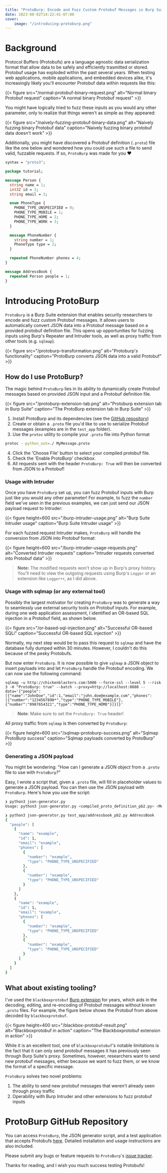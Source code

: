 ```yaml
---
title: "ProtoBurp: Encode and Fuzz Custom Protobuf Messages in Burp Suite"
date: 2023-08-02T14:22:41-07:00
cover:
    image: "/introducing-protoburp.png"
---
```


# Background

Protocol Buffers (Protobufs) are a language agnostic data serialization format that allow data to be safely and efficiently trasmitted or stored. Protobuf usage has exploded within the past several years. When testing web applications, mobile applications, and embedded devices alike, it's increasingly likely you'll encounter Protobuf data within requests like this:

{{< figure src="/normal-protobuf-binary-request.png" alt="Normal binary Protobuf request" caption="A normal binary Protobuf request" >}}

You might have logically tried to fuzz these inputs as you would any other parameter, only to realize that things weren't as simple as they appeared:

{{< figure src="/naively-fuzzing-protobuf-binary-data.png" alt="Naively fuzzing binary Protobuf data" caption="Naively fuzzing binary protobuf data doesn't work" >}}

Additionally, you might have discovered a Protobuf definition (`.proto`) file like the one below and wondered how you could use such a file to send valid, fuzzable requests. If so, `ProtoBurp` was made for you ❤️

```protobuf
syntax = "proto3";

package tutorial;

message Person {
  string name = 1;
  int32 id = 2;
  string email = 3;

  enum PhoneType {
    PHONE_TYPE_UNSPECIFIED = 0;
    PHONE_TYPE_MOBILE = 1;
    PHONE_TYPE_HOME = 2;
    PHONE_TYPE_WORK = 3;
  }

  message PhoneNumber {
    string number = 1;
    PhoneType type = 2;
  }

  repeated PhoneNumber phones = 4;
}

message AddressBook {
  repeated Person people = 1;
}
```

# Introducing ProtoBurp

`ProtoBurp` is a Burp Suite extension that enables security researchers to encode and fuzz custom Protobuf messages. It allows users to automatically convert JSON data into a Protobuf message based on a provided protobuf definition file. This opens up opportunities for fuzzing inputs using Burp's Repeater and Intruder tools, as well as proxy traffic from other tools (e.g. `sqlmap`).

{{< figure src="/protoburp-transformation.png" alt="Protoburp's functionality" caption="ProtoBurp converts JSON data into a valid Protobuf" >}}

## How do I use ProtoBurp?

The magic behind `ProtoBurp` lies in its ability to dynamically create Protobuf messages based on provided JSON input and a Protobuf definition file.

{{< figure src="/protoburp-extension-tab.png" alt="Protoburp extension tab in Burp Suite" caption="The ProtoBurp extension tab in Burp Suite" >}}

1. Install ProtoBurp and its dependencies (see the [GitHub repository](https://github.com/dillonfranke/protoburp))
2. Create or obtain a `.proto` file you'd like to use to serialize Protobuf messages (examples are in the `test_app` folder).
3. Use the `protoc` utility to compile your `.proto` file into Python format

```bash
protoc --python_out=./ MyMessage.proto
```

4. Click the 'Choose File' button to select your compiled protobuf file.
5. Check the 'Enable ProtoBurp' checkbox.
6. All requests sent with the header `ProtoBurp: True` will then be converted from JSON to a Protobuf!

### Usage with Intruder
Once you have `ProtoBurp` set up, you can fuzz Protobuf inputs with Burp just like you would any other parameter! For example, to fuzz the `number` field we've seen in the previous examples, we can just send our JSON payload request to Intruder:

{{< figure height=600 src="/burp-intruder-usage.png" alt="Burp Suite Intruder usage" caption="Burp Suite Intruder usage" >}}

For each fuzzed request Intruder makes, `ProtoBurp` will handle the conversion from JSON into Protobuf format:

{{< figure height=600 src="/burp-intruder-usage-requests.png" alt="Converted Intruder requests" caption="Intruder requests converted into Protobuf data" >}}

> **Note:** The modified requests won't show up in Burp's proxy history. You'll need to view the outgoing requests using Burp's `Logger` or an extension like `Logger++`, as I did above.

### Usage with sqlmap (or any external tool)
Possibly the largest motivator for creating `ProtoBurp` was to generate a way to seamlessly use external security tools on Protobuf inputs. For example, during one web application assessment, I identified an OR-based SQL injection in a Protobuf field, as shown below.

{{< figure src="/or-based-sql-injection.png" alt="Successful OR-based SQLi" caption="Successful OR-based SQL injection" >}}

Normally, my next step would be to pass this request to `sqlmap` and have the database fully dumped within 30 minutes. However, I couldn't do this because of the pesky Protobufs.

But now enter `ProtoBurp`. It is now possible to give `sqlmap` a JSON object to insert payloads into and let `ProtoBurp` handle the Protobuf encoding. We can now use the following command:

```shell
sqlmap -u http://chickenblasters.com:5000 --force-ssl --level 5 --risk 3 -H "ProtoBurp: true" --batch --proxy=http://localhost:8080 --data='{"people":[{"name":"JohnDoe","id":1,"email":"john.doe@example.com","phones":[{"number":"1234567890*","type":"PHONE_TYPE_MOBILE"},{"number":"0987654321","type":"PHONE_TYPE_HOME"}]}]}'
```

> **Note**: Make sure to set the `ProtoBurp: True` header!

All proxy traffic from `sqlmap` is then converted by `ProtoBurp`:

{{< figure height=600 src="/sqlmap-protoburp-success.png" alt="Sqlmap ProtoBurp success" caption="Sqlmap payloads converted by ProtoBurp" >}}

### Generating a JSON payload
You might be wondering: "How can I generate a JSON object from a `.proto` file to use with `ProtoBurp`?"

Easy, I wrote a script that, given a `.proto` file, will fill in placeholder values to generate a JSON payload. You can then use the JSON payload with `ProtoBurp`. Here's how you use the script:

```bash
❯ python3 json-generator.py
Usage: python3 json-generator.py <compiled_proto_definition_pb2.py> <MessageName>
```
```bash
❯ python3 json-generator.py test_app/addressbook_pb2.py AddressBook
{
  "people": [
    {
      "name": "example",
      "id": 1,
      "email": "example",
      "phones": [
        {
          "number": "example",
          "type": "PHONE_TYPE_UNSPECIFIED"
        },
        {
          "number": "example",
          "type": "PHONE_TYPE_UNSPECIFIED"
        }
      ]
    },
    {
      "name": "example",
      "id": 1,
      "email": "example",
      "phones": [
        {
          "number": "example",
          "type": "PHONE_TYPE_UNSPECIFIED"
        },
        {
          "number": "example",
          "type": "PHONE_TYPE_UNSPECIFIED"
        }
      ]
    }
  ]
}
```

## What about existing tooling?

I've used the `blackboxprotobuf` [Burp extension](https://github.com/nccgroup/blackboxprotobuf) for years, which aids in the decoding, editing, and re-encoding of Protobuf messages without known `.proto` files. For example, the figure below shows the Protobuf from above decoded by `blackboxprotobuf`.

{{< figure height=400 src="/blackbox-protobuf-result.png" alt="Blackboxprotobuf in action" caption="The Blackboxprotobuf extension in action" >}}

While it is an excellent tool, one of `blackboxprotobuf`'s notable limitations is the fact that it can only send protobuf messages it has previously seen through Burp Suite's proxy. Sometimes, however, researchers want to send new protobuf messages, either because we want to fuzz them, or we know the format of a specific message.

`ProtoBurp` solves two novel problems:
1. The ability to send new protobuf messages that weren't already seen through proxy traffic
2. Operability with Burp Intruder and other extensions to fuzz protobuf inputs

# ProtoBurp GitHub Repository

You can access `ProtoBurp`, the JSON generator script, and a test application that accepts Protobufs [here](https://github.com/dillonfranke/protoburp). Detailed installation and usage instructions are also included.

Please submit any bugs or feature requests to `ProtoBurp`'s [issue tracker](https://github.com/dillonfranke/protoburp/issues).

Thanks for reading, and I wish you much success testing Protobufs!